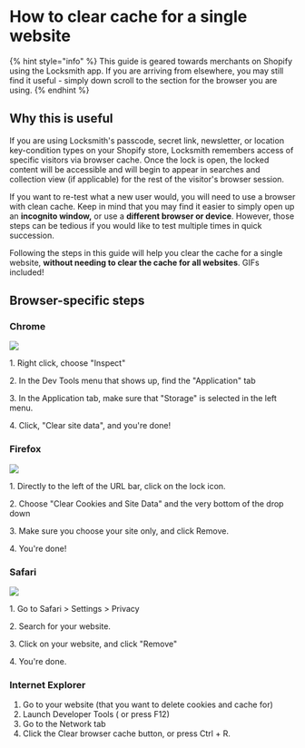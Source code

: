 # How to clear cache for a single website

{% hint style="info" %}
This guide is geared towards merchants on Shopify using the Locksmith app. If you are arriving from elsewhere, you may still find it useful - simply down scroll to the section for the browser you are using.
{% endhint %}

## Why this is useful

If you are using Locksmith's passcode, secret link, newsletter, or location key-condition types on your Shopify store, Locksmith remembers access of specific visitors via browser cache. Once the lock is open, the locked content will be accessible and will begin to appear in searches and collection view (if applicable) for the rest of the visitor's browser session.

If you want to re-test what a new user would, you will need to use a browser with clean cache. Keep in mind that you may find it easier to simply open up an **incognito window,** or use a **different browser or device**. However, those steps can be tedious if you would like to test multiple times in quick succession.

Following the steps in this guide will help you clear the cache for a single website, **without needing to clear the cache for all websites**. GIFs included!

## Browser-specific steps

### Chrome

![](https://d33v4339jhl8k0.cloudfront.net/docs/assets/5ddd799f2c7d3a7e9ae472fc/images/5e641c9204286364bc966164/file-2HsomwevFh.gif)

1\. Right click, choose "Inspect"

2\. In the Dev Tools menu that shows up, find the "Application" tab

3\. In the Application tab, make sure that "Storage" is selected in the left menu.

4\. Click, "Clear site data", and you're done!

### Firefox

![](https://d33v4339jhl8k0.cloudfront.net/docs/assets/5ddd799f2c7d3a7e9ae472fc/images/5e641da22c7d3a7e9ae8d827/file-Sr47LG4xWE.gif)

1\. Directly to the left of the URL bar, click on the lock icon.

2\. Choose "Clear Cookies and Site Data" and the very bottom of the drop down

3\. Make sure you choose your site only, and click Remove.

4\. You're done!

### Safari

![](https://d33v4339jhl8k0.cloudfront.net/docs/assets/5ddd799f2c7d3a7e9ae472fc/images/5e641fc82c7d3a7e9ae8d82c/file-pe35Od54lZ.gif)

1\. Go to Safari > Settings > Privacy

2\. Search for your website.

3\. Click on your website, and click "Remove"

4\. You're done.

### Internet Explorer

1. Go to your website (that you want to delete cookies and cache for)
2. Launch Developer Tools ( or press F12)
3. Go to the Network tab
4. Click the Clear browser cache button, or press Ctrl + R.
